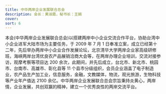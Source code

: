 ```yaml
---
title: 中华两岸企业发展联合总会
description: 会长：黄淑霞，秘书长：王娟
cover:
sort: 6
---
```


本会(中华两岸企业发展联合总会)以搭建两岸中小企业交流合作平台，协助台湾中小企业进军大陆市场为主要任务，于 2009 年 7 月 1 日奉准立案，成立已经第十二年，先后举办两岸中小企业合作发展论坛，北京清华大学两岸企业家高级研修班，海峡两岸台湾优良农产品展销洽商大会等，在两岸办理企业培训，交流对接参访，观摩考察等项目达 200 余次，此期间，并先后成立，台北市、新北市、桃园市、台南市、高雄市、彰化县等 11 个县市分级组织，会员企业涵盖了电子制造业，农产品生产加工业，信息服务，金融，文教媒体，物流，观光旅游，生物科技等产业年产值达 2100 余亿。中华两岸企业发展联合总会宗旨秉持炎黄心，两岸情，企业发展，共创双赢的精神，建立一个优秀良性的两岸交流平台。
